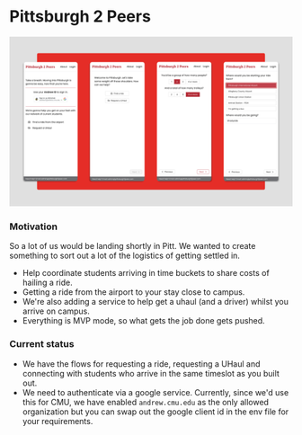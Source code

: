 # Pittsburgh 2 Peers

![registration screens](public/registration-screens.png)

### Motivation

So a lot of us would be landing shortly in Pitt. We wanted to create something to sort out a lot of the logistics of getting settled in.

- Help coordinate students arriving in time buckets to share costs of hailing a ride.
- Getting a ride from the airport to your stay close to campus.
- We're also adding a service to help get a uhaul (and a driver) whilst you arrive on campus.
- Everything is MVP mode, so what gets the job done gets pushed.

### Current status

- We have the flows for requesting a ride, requesting a UHaul and connecting with students who arrive in the same timeslot as you built out.
- We need to authenticate via a google service. Currently, since we'd use this for CMU, we have enabled `andrew.cmu.edu` as the only allowed organization but you can swap out the google client id in the env file for your requirements.

<!-- ![Landing Page](public/landing-page.png) -->

